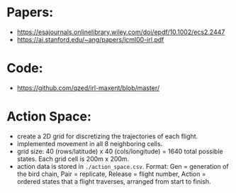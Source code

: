 # Papers:
- https://esajournals.onlinelibrary.wiley.com/doi/epdf/10.1002/ecs2.2447
- https://ai.stanford.edu/~ang/papers/icml00-irl.pdf

# Code: 
- https://github.com/qzed/irl-maxent/blob/master/

# Action Space:
- create a 2D grid for discretizing the trajectories of each flight.
- implemented movement in all 8 neighboring cells.
- grid size: 40 (rows/latitude) x 40 (cols/longitude) = 1640 total possible states. Each grid cell is 200m x 200m.
- action data is stored in `./action_space.csv`. Format: Gen = generation of the bird chain, Pair = replicate, Release = flight number, Action = ordered states that a flight traverses, arranged from start to finish.
